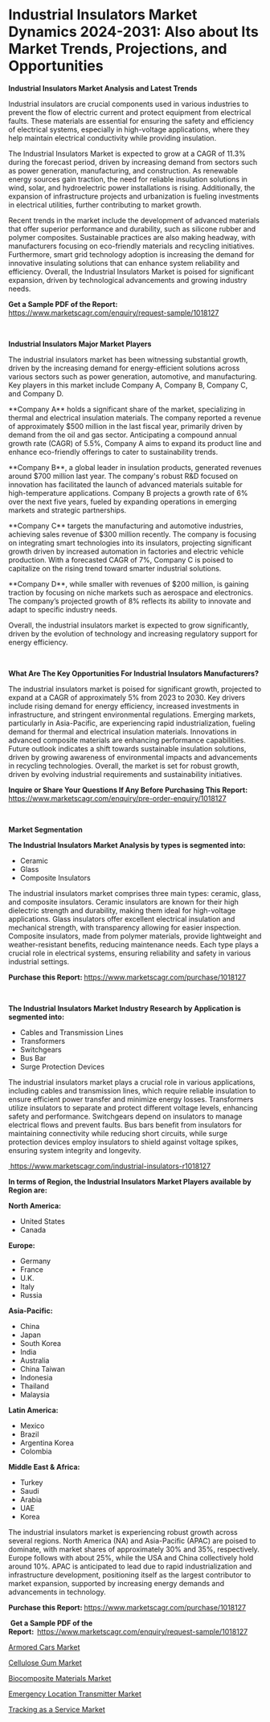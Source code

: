 <p><h1>Industrial Insulators Market Dynamics 2024-2031: Also about Its Market Trends, Projections, and Opportunities</h1></p><p><strong>Industrial Insulators Market Analysis and Latest Trends</strong></p>
<p><p>Industrial insulators are crucial components used in various industries to prevent the flow of electric current and protect equipment from electrical faults. These materials are essential for ensuring the safety and efficiency of electrical systems, especially in high-voltage applications, where they help maintain electrical conductivity while providing insulation.</p><p>The Industrial Insulators Market is expected to grow at a CAGR of 11.3% during the forecast period, driven by increasing demand from sectors such as power generation, manufacturing, and construction. As renewable energy sources gain traction, the need for reliable insulation solutions in wind, solar, and hydroelectric power installations is rising. Additionally, the expansion of infrastructure projects and urbanization is fueling investments in electrical utilities, further contributing to market growth.</p><p>Recent trends in the market include the development of advanced materials that offer superior performance and durability, such as silicone rubber and polymer composites. Sustainable practices are also making headway, with manufacturers focusing on eco-friendly materials and recycling initiatives. Furthermore, smart grid technology adoption is increasing the demand for innovative insulating solutions that can enhance system reliability and efficiency. Overall, the Industrial Insulators Market is poised for significant expansion, driven by technological advancements and growing industry needs.</p></p>
<p><strong>Get a Sample PDF of the Report:&nbsp;</strong> <a href="https://www.marketscagr.com/enquiry/request-sample/1018127">https://www.marketscagr.com/enquiry/request-sample/1018127</a></p>
<p>&nbsp;</p>
<p><strong>Industrial Insulators Major Market Players</strong></p>
<p><p>The industrial insulators market has been witnessing substantial growth, driven by the increasing demand for energy-efficient solutions across various sectors such as power generation, automotive, and manufacturing. Key players in this market include Company A, Company B, Company C, and Company D.</p><p>**Company A** holds a significant share of the market, specializing in thermal and electrical insulation materials. The company reported a revenue of approximately $500 million in the last fiscal year, primarily driven by demand from the oil and gas sector. Anticipating a compound annual growth rate (CAGR) of 5.5%, Company A aims to expand its product line and enhance eco-friendly offerings to cater to sustainability trends.</p><p>**Company B**, a global leader in insulation products, generated revenues around $700 million last year. The company's robust R&D focused on innovation has facilitated the launch of advanced materials suitable for high-temperature applications. Company B projects a growth rate of 6% over the next five years, fueled by expanding operations in emerging markets and strategic partnerships.</p><p>**Company C** targets the manufacturing and automotive industries, achieving sales revenue of $300 million recently. The company is focusing on integrating smart technologies into its insulators, projecting significant growth driven by increased automation in factories and electric vehicle production. With a forecasted CAGR of 7%, Company C is poised to capitalize on the rising trend toward smarter industrial solutions.</p><p>**Company D**, while smaller with revenues of $200 million, is gaining traction by focusing on niche markets such as aerospace and electronics. The company’s projected growth of 8% reflects its ability to innovate and adapt to specific industry needs.</p><p>Overall, the industrial insulators market is expected to grow significantly, driven by the evolution of technology and increasing regulatory support for energy efficiency.</p></p>
<p>&nbsp;</p>
<p><strong>What Are The Key Opportunities For Industrial Insulators Manufacturers?</strong></p>
<p><p>The industrial insulators market is poised for significant growth, projected to expand at a CAGR of approximately 5% from 2023 to 2030. Key drivers include rising demand for energy efficiency, increased investments in infrastructure, and stringent environmental regulations. Emerging markets, particularly in Asia-Pacific, are experiencing rapid industrialization, fueling demand for thermal and electrical insulation materials. Innovations in advanced composite materials are enhancing performance capabilities. Future outlook indicates a shift towards sustainable insulation solutions, driven by growing awareness of environmental impacts and advancements in recycling technologies. Overall, the market is set for robust growth, driven by evolving industrial requirements and sustainability initiatives.</p></p>
<p><strong>Inquire or Share Your Questions If Any Before Purchasing This Report:</strong> <a href="https://www.marketscagr.com/enquiry/pre-order-enquiry/1018127">https://www.marketscagr.com/enquiry/pre-order-enquiry/1018127</a></p>
<p>&nbsp;</p>
<p><strong>Market Segmentation</strong></p>
<p><strong>The Industrial Insulators Market Analysis by types is segmented into:</strong></p>
<p><ul><li>Ceramic</li><li>Glass</li><li>Composite Insulators</li></ul></p>
<p><p>The industrial insulators market comprises three main types: ceramic, glass, and composite insulators. Ceramic insulators are known for their high dielectric strength and durability, making them ideal for high-voltage applications. Glass insulators offer excellent electrical insulation and mechanical strength, with transparency allowing for easier inspection. Composite insulators, made from polymer materials, provide lightweight and weather-resistant benefits, reducing maintenance needs. Each type plays a crucial role in electrical systems, ensuring reliability and safety in various industrial settings.</p></p>
<p><strong>Purchase this Report:&nbsp;</strong><a href="https://www.marketscagr.com/purchase/1018127">https://www.marketscagr.com/purchase/1018127</a></p>
<p>&nbsp;</p>
<p><strong>The Industrial Insulators Market Industry Research by Application is segmented into:</strong></p>
<p><ul><li>Cables and Transmission Lines</li><li>Transformers</li><li>Switchgears</li><li>Bus Bar</li><li>Surge Protection Devices</li></ul></p>
<p><p>The industrial insulators market plays a crucial role in various applications, including cables and transmission lines, which require reliable insulation to ensure efficient power transfer and minimize energy losses. Transformers utilize insulators to separate and protect different voltage levels, enhancing safety and performance. Switchgears depend on insulators to manage electrical flows and prevent faults. Bus bars benefit from insulators for maintaining connectivity while reducing short circuits, while surge protection devices employ insulators to shield against voltage spikes, ensuring system integrity and longevity.</p></p>
<p><a href="https://www.marketscagr.com/industrial-insulators-r1018127">&nbsp;https://www.marketscagr.com/industrial-insulators-r1018127</a></p>
<p><strong>In terms of Region, the Industrial Insulators Market Players available by Region are:</strong></p>
<p>
    <p> <strong> North America: </strong>
        <ul>
            <li>United States</li>
            <li>Canada</li>
        </ul>
        </p> 
    <p> <strong> Europe: </strong>
        <ul>
            <li>Germany</li>
            <li>France</li>
            <li>U.K.</li>
            <li>Italy</li>
            <li>Russia</li>
        </ul>
        </p> 
    <p> <strong> Asia-Pacific: </strong>
        <ul>
            <li>China</li>
            <li>Japan</li>
            <li>South Korea</li>
            <li>India</li>
            <li>Australia</li>
            <li>China Taiwan</li>
            <li>Indonesia</li>
            <li>Thailand</li>
            <li>Malaysia</li>
        </ul>
        </p> 
    <p> <strong> Latin America: </strong>
        <ul>
            <li>Mexico</li>
            <li>Brazil</li>
            <li>Argentina Korea</li>
            <li>Colombia</li>
        </ul>
        </p> 
    <p> <strong> Middle East & Africa: </strong>
        <ul>
            <li>Turkey</li>
            <li>Saudi</li>
            <li>Arabia</li>
            <li>UAE</li>
            <li>Korea</li>
        </ul>
    </p>
    </p>
<p><p>The industrial insulators market is experiencing robust growth across several regions. North America (NA) and Asia-Pacific (APAC) are poised to dominate, with market shares of approximately 30% and 35%, respectively. Europe follows with about 25%, while the USA and China collectively hold around 10%. APAC is anticipated to lead due to rapid industrialization and infrastructure development, positioning itself as the largest contributor to market expansion, supported by increasing energy demands and advancements in technology.</p></p>
<p><strong>Purchase this Report: </strong><a href="https://www.marketscagr.com/purchase/1018127">https://www.marketscagr.com/purchase/1018127</a></p>
<p>&nbsp;<strong>Get a Sample PDF of the Report:&nbsp;&nbsp;</strong><a href="https://www.marketscagr.com/enquiry/request-sample/1018127">https://www.marketscagr.com/enquiry/request-sample/1018127</a></p>
<p><strong></strong></p>
<p><p><a href="https://medium.com/@robertwood655/the-armored-cars-market-is-experiencing-higher-than-anticipated-demand-compared-to-pre-pandemic-71829003ce18">Armored Cars Market</a></p><p><a href="https://issuu.com/reportprime-2/docs/cellulose-gum-market-size-2030.pptx_2e5d851a03f8a7">Cellulose Gum Market</a></p><p><a href="https://medium.com/@stephen.russell7684/what-is-biocomposite-materials-market-828cbc3d9c8d">Biocomposite Materials Market</a></p><p><a href="https://www.linkedin.com/pulse/emergency-location-transmitter-market-size-growth-trends-industry-dv4ff?trackingId=dMTv2uIvSASI6TCHasZW1g%3D%3D">Emergency Location Transmitter Market</a></p><p><a href="https://www.linkedin.com/pulse/global-tracking-service-market-opportunities-forecast-period-gmame?trackingId=4Aiuk3tPRjWZJ8FvYwApkg%3D%3D">Tracking as a Service Market</a></p></p>